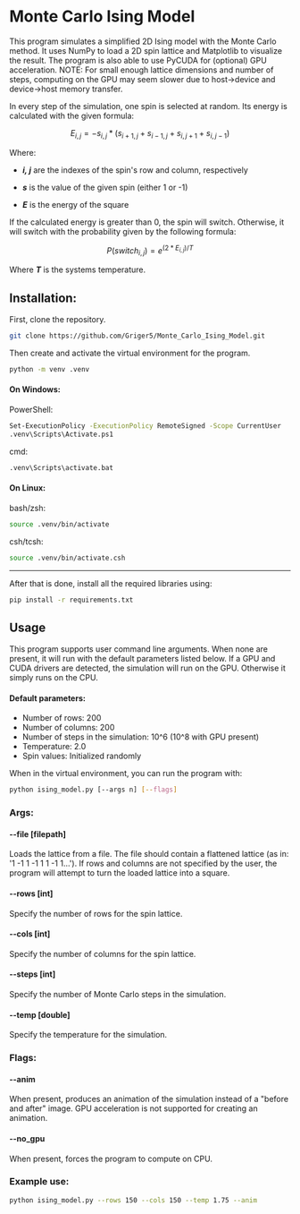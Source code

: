 # Monte Carlo Ising Model
This program simulates a simplified 2D Ising model with the Monte Carlo method. It uses NumPy to load a 2D spin lattice and Matplotlib to visualize the result. The program is also able to use PyCUDA for (optional) GPU acceleration. NOTE: For small enough lattice dimensions and number of steps, computing on the GPU may seem slower due to host->device and device->host memory transfer.<br>

In every step of the simulation, one spin is selected at random. Its energy is calculated with the given formula:

$$E_{i,j} = -s_{i,j}*(s_{i+1,j}+s_{i-1,j}+s_{i,j+1}+s_{i,j-1})$$

Where:

-  ___i, j___ are the indexes of the spin's row and column, respectively

-  ___s___ is the value of the given spin (either 1 or -1)

-  ___E___ is the energy of the square

If the calculated energy is greater than 0, the spin will switch. Otherwise, it will switch with the probability given by the following formula:

$$P(switch_{i,j})=e^{(2*E_{i,j})/T}$$

Where ___T___ is the systems temperature.
## Installation:
First, clone the repository.
```sh
git clone https://github.com/Griger5/Monte_Carlo_Ising_Model.git
```
Then create and activate the virtual environment for the program.
```sh
python -m venv .venv
```
#### On Windows:
PowerShell:
```sh
Set-ExecutionPolicy -ExecutionPolicy RemoteSigned -Scope CurrentUser
.venv\Scripts\Activate.ps1
```
cmd:
```sh
.venv\Scripts\activate.bat
```
#### On Linux:
bash/zsh:
```sh
source .venv/bin/activate
```
csh/tcsh:
```sh
source .venv/bin/activate.csh
```
---
After that is done, install all the required libraries using:
```sh
pip install -r requirements.txt
```
## Usage
This program supports user command line arguments. When none are present, it will run with the default parameters listed below. If a GPU and CUDA drivers are detected, the simulation will run on the GPU. Otherwise it simply runs on the CPU.
#### Default parameters:
- Number of rows: 200
- Number of columns: 200
- Number of steps in the simulation: 10^6 (10^8 with GPU present)
- Temperature: 2.0
- Spin values: Initialized randomly

When in the virtual environment, you can run the program with:
```sh
python ising_model.py [--args n] [--flags]
```
### Args:
#### \-\-file [filepath]
Loads the lattice from a file. The file should contain a flattened lattice (as in: '1 -1 1 -1 1 1 -1 1...'). If rows and columns are not specified by the user, the program will attempt to turn the loaded lattice into a square.
#### \-\-rows [int]
Specify the number of rows for the spin lattice.
#### \-\-cols [int]
Specify the number of columns for the spin lattice.
#### \-\-steps [int]
Specify the number of Monte Carlo steps in the simulation.
#### \-\-temp [double]
Specify the temperature for the simulation.
### Flags:
#### \-\-anim
When present, produces an animation of the simulation instead of a "before and after" image. GPU acceleration is not supported for creating an animation.
#### \-\-no_gpu
When present, forces the program to compute on CPU.<br>

### Example use:
```sh
python ising_model.py --rows 150 --cols 150 --temp 1.75 --anim
```